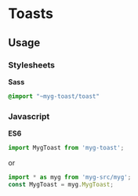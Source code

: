 # Toasts

## Usage

### Stylesheets

**Sass**

```sass
@import "~myg-toast/toast"
```

### Javascript

**ES6**

```js
import MygToast from 'myg-toast';
```

or

```js
import * as myg from 'myg-src/myg';
const MygToast = myg.MygToast;
```
